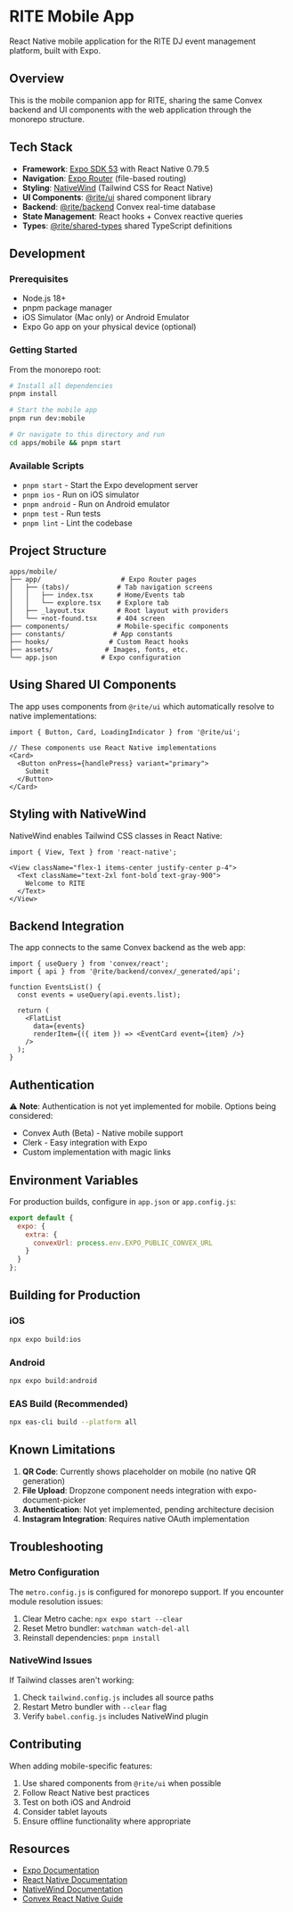 # RITE Mobile App

React Native mobile application for the RITE DJ event management platform, built with Expo.

## Overview

This is the mobile companion app for RITE, sharing the same Convex backend and UI components with the web application through the monorepo structure.

## Tech Stack

- **Framework**: [Expo SDK 53](https://expo.dev/) with React Native 0.79.5
- **Navigation**: [Expo Router](https://docs.expo.dev/router/introduction/) (file-based routing)
- **Styling**: [NativeWind](https://www.nativewind.dev/) (Tailwind CSS for React Native)
- **UI Components**: [@rite/ui](../../packages/ui) shared component library
- **Backend**: [@rite/backend](../../packages/backend) Convex real-time database
- **State Management**: React hooks + Convex reactive queries
- **Types**: [@rite/shared-types](../../packages/shared-types) shared TypeScript definitions

## Development

### Prerequisites

- Node.js 18+
- pnpm package manager
- iOS Simulator (Mac only) or Android Emulator
- Expo Go app on your physical device (optional)

### Getting Started

From the monorepo root:

```bash
# Install all dependencies
pnpm install

# Start the mobile app
pnpm run dev:mobile

# Or navigate to this directory and run
cd apps/mobile && pnpm start
```

### Available Scripts

- `pnpm start` - Start the Expo development server
- `pnpm ios` - Run on iOS simulator
- `pnpm android` - Run on Android emulator
- `pnpm test` - Run tests
- `pnpm lint` - Lint the codebase

## Project Structure

```
apps/mobile/
├── app/                    # Expo Router pages
│   ├── (tabs)/            # Tab navigation screens
│   │   ├── index.tsx      # Home/Events tab
│   │   └── explore.tsx    # Explore tab
│   ├── _layout.tsx        # Root layout with providers
│   └── +not-found.tsx     # 404 screen
├── components/            # Mobile-specific components
├── constants/            # App constants
├── hooks/               # Custom React hooks
├── assets/             # Images, fonts, etc.
└── app.json           # Expo configuration
```

## Using Shared UI Components

The app uses components from `@rite/ui` which automatically resolve to native implementations:

```tsx
import { Button, Card, LoadingIndicator } from '@rite/ui';

// These components use React Native implementations
<Card>
  <Button onPress={handlePress} variant="primary">
    Submit
  </Button>
</Card>
```

## Styling with NativeWind

NativeWind enables Tailwind CSS classes in React Native:

```tsx
import { View, Text } from 'react-native';

<View className="flex-1 items-center justify-center p-4">
  <Text className="text-2xl font-bold text-gray-900">
    Welcome to RITE
  </Text>
</View>
```

## Backend Integration

The app connects to the same Convex backend as the web app:

```tsx
import { useQuery } from 'convex/react';
import { api } from '@rite/backend/convex/_generated/api';

function EventsList() {
  const events = useQuery(api.events.list);
  
  return (
    <FlatList
      data={events}
      renderItem={({ item }) => <EventCard event={item} />}
    />
  );
}
```

## Authentication

⚠️ **Note**: Authentication is not yet implemented for mobile. Options being considered:
- Convex Auth (Beta) - Native mobile support
- Clerk - Easy integration with Expo
- Custom implementation with magic links

## Environment Variables

For production builds, configure in `app.json` or `app.config.js`:

```javascript
export default {
  expo: {
    extra: {
      convexUrl: process.env.EXPO_PUBLIC_CONVEX_URL
    }
  }
};
```

## Building for Production

### iOS
```bash
npx expo build:ios
```

### Android
```bash
npx expo build:android
```

### EAS Build (Recommended)
```bash
npx eas-cli build --platform all
```

## Known Limitations

1. **QR Code**: Currently shows placeholder on mobile (no native QR generation)
2. **File Upload**: Dropzone component needs integration with expo-document-picker
3. **Authentication**: Not yet implemented, pending architecture decision
4. **Instagram Integration**: Requires native OAuth implementation

## Troubleshooting

### Metro Configuration
The `metro.config.js` is configured for monorepo support. If you encounter module resolution issues:

1. Clear Metro cache: `npx expo start --clear`
2. Reset Metro bundler: `watchman watch-del-all`
3. Reinstall dependencies: `pnpm install`

### NativeWind Issues
If Tailwind classes aren't working:

1. Check `tailwind.config.js` includes all source paths
2. Restart Metro bundler with `--clear` flag
3. Verify `babel.config.js` includes NativeWind plugin

## Contributing

When adding mobile-specific features:

1. Use shared components from `@rite/ui` when possible
2. Follow React Native best practices
3. Test on both iOS and Android
4. Consider tablet layouts
5. Ensure offline functionality where appropriate

## Resources

- [Expo Documentation](https://docs.expo.dev/)
- [React Native Documentation](https://reactnative.dev/)
- [NativeWind Documentation](https://www.nativewind.dev/)
- [Convex React Native Guide](https://docs.convex.dev/client/react-native)